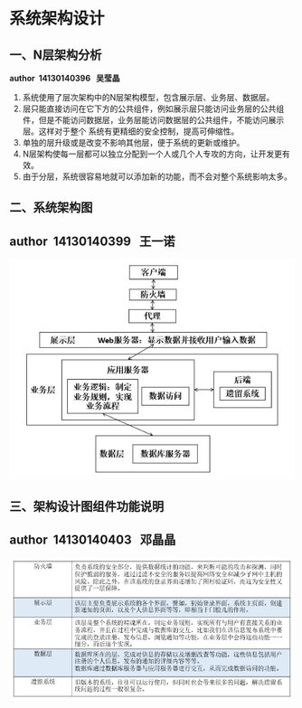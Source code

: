 # 系统架构设计
## 一、N层架构分析
**author  14130140396   吴莹晶**
1. 系统使用了层次架构中的N层架构模型，包含展示层、业务层、数据层。
2. 层只能直接访问在它下方的公共组件，例如展示层只能访问业务层的公共组件，但是不能访问数据层，业务层能访问数据层的公共组件，不能访问展示层。这样对于整个 系统有更精细的安全控制，提高可伸缩性。
3. 单独的层升级或是改变不影响其他层，便于系统的更新或维护。
4. N层架构使每一层都可以独立分配到一个人或几个人专攻的方向，让开发更有效。
5. 由于分层，系统很容易地就可以添加新的功能，而不会对整个系统影响太多。



## 二、系统架构图
**author  14130140399   王一诺**
------
![image](https://github.com/djhw/web-curriculum--design/blob/master/picture.png)


## 三、架构设计图组件功能说明
**author  14130140403   邓晶晶**
-------
![image](https://github.com/djhw/web-curriculum--design/blob/master/chart.png)














